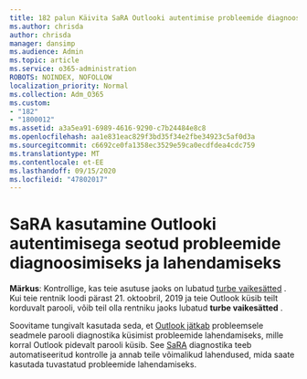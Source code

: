 ```yaml
---
title: 182 palun Käivita SaRA Outlooki autentimise probleemide diagnoosimiseks ja lahendamiseks
ms.author: chrisda
author: chrisda
manager: dansimp
ms.audience: Admin
ms.topic: article
ms.service: o365-administration
ROBOTS: NOINDEX, NOFOLLOW
localization_priority: Normal
ms.collection: Adm_O365
ms.custom:
- "182"
- "1800012"
ms.assetid: a3a5ea91-6989-4616-9290-c7b24484e8c8
ms.openlocfilehash: aa1e831eac829f3bd35f34e2fbe34923c5af0d3a
ms.sourcegitcommit: c6692ce0fa1358ec3529e59ca0ecdfdea4cdc759
ms.translationtype: MT
ms.contentlocale: et-EE
ms.lasthandoff: 09/15/2020
ms.locfileid: "47802017"
---
```

# <a name="use-sara-to-diagnose-and-resolve-outlook-authentication-issues"></a>SaRA kasutamine Outlooki autentimisega seotud probleemide diagnoosimiseks ja lahendamiseks

**Märkus**: Kontrollige, kas teie asutuse jaoks on lubatud [turbe vaikesätted](https://aka.ms/securitydefaults) . Kui teie rentnik loodi pärast 21. oktoobril, 2019 ja teie Outlook küsib teilt korduvalt parooli, võib teil olla rentniku jaoks lubatud **turbe vaikesätted** .

Soovitame tungivalt kasutada seda, et [Outlook jätkab](https://aka.ms/SaRA-OutlookPwdPrompt-Alchemy) probleemsele seadmele parooli diagnostika küsimist probleemide lahendamiseks, mille korral Outlook pidevalt parooli küsib. See [SaRA](https://diagnostics.office.com/#/) diagnostika teeb automatiseeritud kontrolle ja annab teile võimalikud lahendused, mida saate kasutada tuvastatud probleemide lahendamiseks.
